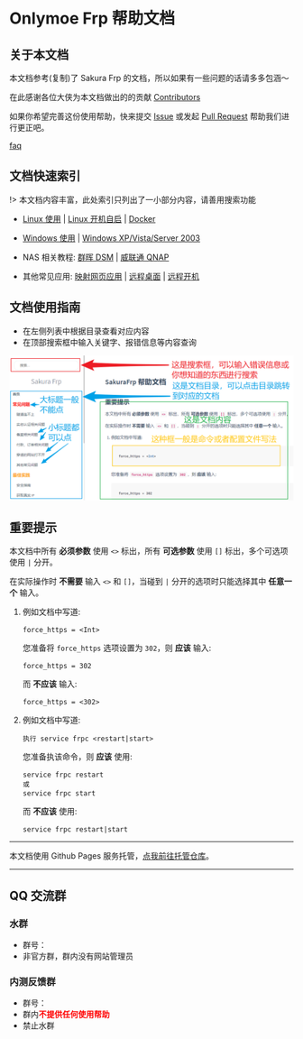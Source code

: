 # Onlymoe Frp 帮助文档

## 关于本文档

本文档参考(复制)了 Sakura Frp 的文档，所以如果有一些问题的话请多多包涵～

在此感谢各位大侠为本文档做出的的贡献 [Contributors](/about.md#贡献者)

如果你希望完善这份使用帮助，快来提交 [Issue](https://github.com/xiarimangguo/onlymoe-frp-wiki/issues ':target=_blank') 或发起 [Pull Request](https://github.com/xiarimangguo/onlymoe-frp-wiki/pulls ':target=_blank') 帮助我们进行更正吧。

[faq](/faq.md ':include')

## 文档快速索引

!> 本文档内容丰富，此处索引只列出了一小部分内容，请善用搜索功能

- [Linux 使用](/frpc/usage/linux) | [Linux 开机自启](/frpc/service/systemd) | [Docker](/frpc/usage/docker)

- [Windows 使用](/launcher/usage) | [Windows XP/Vista/Server 2003](/geek#兼容性)

- NAS 相关教程: [群晖 DSM](/app/synology) | [威联通 QNAP](/app/qnap)

- 其他常见应用: [映射网页应用](/app/http) | [远程桌面](/app/rdp) | [远程开机](/app/wol)

## 文档使用指南

- 在左侧列表中根据目录查看对应内容
- 在顶部搜索框中输入关键字、报错信息等内容查询

![](_images/index-1.png)

## 重要提示

本文档中所有 **必须参数** 使用 `<>` 标出，所有 **可选参数** 使用 `[]` 标出，多个可选项使用 `|` 分开。

在实际操作时 **不需要** 输入 `<>` 和 `[]`，当碰到 `|` 分开的选项时只能选择其中 **任意一个** 输入。

1. 例如文档中写道:

   ```
   force_https = <Int>
   ```

   您准备将 `force_https` 选项设置为 `302`，则 **应该** 输入:

   ```
   force_https = 302
   ```

   而 **不应该** 输入:

   ```
   force_https = <302>
   ```

2. 例如文档中写道:

   ```
   执行 service frpc <restart|start>
   ```

   您准备执该命令，则 **应该** 使用:

   ```
   service frpc restart
   或
   service frpc start
   ```

   而 **不应该** 使用:

   ```
   service frpc restart|start
   ```

---

本文档使用 Github Pages 服务托管，[点我前往托管仓库](https://github.com/xiarimangguo/onlymoe-frp-wiki)。

---

## QQ 交流群

### 水群

- 群号：
- 非官方群，群内没有网站管理员

### 内测反馈群

- 群号：
- 群内<b style="color: red">不提供任何使用帮助</b>
- 禁止水群
